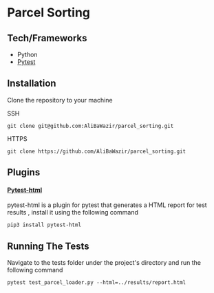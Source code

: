 # Parcel Sorting
## Tech/Frameworks
* Python
* [Pytest](https://docs.pytest.org/en/stable/)

## Installation
Clone the repository to your machine

SSH
```
git clone git@github.com:AliBaWazir/parcel_sorting.git
```
HTTPS
```
git clone https://github.com/AliBaWazir/parcel_sorting.git
``` 
## Plugins

#### [Pytest-html](https://pytest-html.readthedocs.io/en/latest/) 
pytest-html is a plugin for pytest that generates a HTML report for test results , install it using the following command
```
pip3 install pytest-html
``` 
## Running The Tests 
Navigate to the tests folder under the project's directory and run the following command

```
pytest test_parcel_loader.py --html=../results/report.html
``` 





